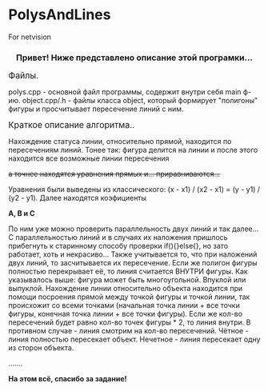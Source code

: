 # PolysAndLines
For netvision


<h3 align="center">Привет! Ниже представлено описание этой програмки...</h3>

<p><big>Файлы.</big></p>
polys.cpp - основной файл программы, содержит внутри себя main ф-ию. 
object.cpp/.h - файлы класса object, который формирует "полигоны" фигуры и просчитывает пересечение линий с ним. 

<p><big>Краткое описание алгоритма..</big></p>
Нахождение статуса линии, относительно прямой, находится по пересечениям линий. Тонее так: фигура делится на линии и после этого находится все возможные линии пересечения <p><del>а точнее находятся уравнения прямых и... приравниваются...</del></p>
Уравнения были выведены из классического: (x - x1) / (x2 - x1) = (y - y1) / (y2 - y1). Далее находятся коэфициенты <p><strong>A, B и C</strong></p>  
По ним уже можно проверить параллельность двух линий и так далее...
С параллельностью линий и в случаях их наложения пришлось прибегнуть к старинному способу проверки if(){}else{}, но зато работает, хоть и некрасиво... Также учитывается то, что при наложений двух линий, то засчитывается их пересечение. Если же полигон фигуры полностью перекрывает её, то линия считается ВНУТРИ фигуры.
Как указывалось выше: фигура может быть многоугольной. Впуклой или выпуклой. 
Нахождение линии относительно объекта находится при помощи посроения прямой между точкой фигуры и точкой линии, так происхожит со всеми точками (начальная точка линии + все точки фигуры, конечная точка линии + все точки фигуры). Если же кол-во пересечений будет равно кол-во точек фигуры * 2, то линия внутри. 
В противном случае - линия смотрим на кол-во пересечений. Чётное - линия полностью пересекает объект. Нечетное - линия пересекает одну из сторон объекта.

.......
<p><strong>На этом всё, спасибо за задание! </strong></p>
